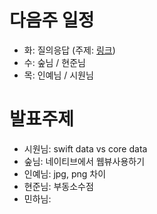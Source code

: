 # 다음주 일정
- 화: 질의응답 (주제: [링크](https://github.com/alsongDalsong/CS-Study/blob/main/week/4%EC%A3%BC%EC%B0%A8.md))
- 수: 숲님 / 현준님
- 목: 인예님 / 시원님

# 발표주제
- 시원님: swift data vs core data
- 숲님: 네이티브에서 웹뷰사용하기
- 인예님: jpg, png 차이
- 현준님: 부동소수점
- 민하님:
